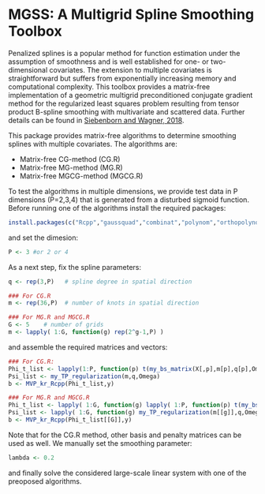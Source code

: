 # MGSS: A Multigrid Spline Smoothing Toolbox
Penalized splines is a popular method for function estimation under the assumption of smoothness and is well established for one- or two-dimensional covariates. The extension to multiple covariates is straightforward but suffers from exponentially increasing memory and computational complexity. This toolbox provides a matrix-free implementation of a geometric multigrid preconditioned conjugate gradient method for the regularized least squares problem resulting from tensor product B-spline smoothing with multivariate and scattered data. Further details can be found in [Siebenborn and Wagner, 2018](https://rss.onlinelibrary.wiley.com/doi/full/10.1111/rssa.12295).




This package provides matrix-free algorithms to determine smoothing splines with multiple covariates.
The algorithms are:  
* Matrix-free CG-method (CG.R)
* Matrix-free MG-method (MG.R)
* Matrix-free MGCG-method (MGCG.R)

To test the algorithms in multiple dimensions, we provide test data in P dimensions (P=2,3,4) that is generated from a disturbed sigmoid function.
Before running one of the algorithms install the required packages:
```R
install.packages(c("Rcpp","gaussquad","combinat","polynom","orthopolynom"))
```
and set the dimesion:
```R
P <- 3 #or 2 or 4
```
As a next step, fix the spline parameters:
```R
q <- rep(3,P)   # spline degree in spatial direction

### For CG.R
m <- rep(36,P)  # number of knots in spatial direction

### For MG.R and MGCG.R
G <- 5    # number of grids
m <- lapply( 1:G, function(g) rep(2^g-1,P) )
```
and assemble the required matrices and vectors:
```R
### For CG.R:
Phi_t_list <- lapply(1:P, function(p) t(my_bs_matrix(X[,p],m[p],q[p],Omega[[p]])) )
Psi_list <- my_TP_regularization(m,q,Omega)
b <- MVP_kr_Rcpp(Phi_t_list,y)

### For MG.R and MGCG.R
Phi_t_list <- lapply( 1:G, function(g) lapply( 1:P, function(p) t(my_bs_matrix(X[,p],m[[g]][p],q[p],Omega[[p]])) ) )
Psi_list <- lapply( 1:G, function(g) my_TP_regularization(m[[g]],q,Omega) )
b <- MVP_kr_Rcpp(Phi_t_list[[G]],y)
```
Note that for the CG.R method, other basis and penalty matrices can be used as well.
We manually set the smoothing parameter:
```R
lambda <- 0.2
```
and finally solve the considered large-scale linear system with one of the preoposed algorithms.
